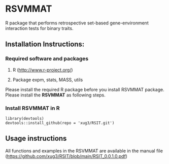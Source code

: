 # RSVMMAT

R package that performs retrospective set-based gene-environment interaction tests for binary traits. 


## Installation Instructions:

### Required software and packages
    
1. R (http://www.r-project.org/)
    
2. Package    expm, stats,  MASS, utils

Please install the required R package before you install RSVMMAT package. Please install the **RSVMMAT** as following steps.

 

### Install RSVMMAT in R
```
library(devtools)
devtools::install_github(repo = 'xug3/RSIT.git')

```
## Usage instructions

All functions and examples in the RSVMMAT are available in the manual file (https://github.com/xug3/RSIT/blob/main/RSIT_0.0.1.0.pdf) 
